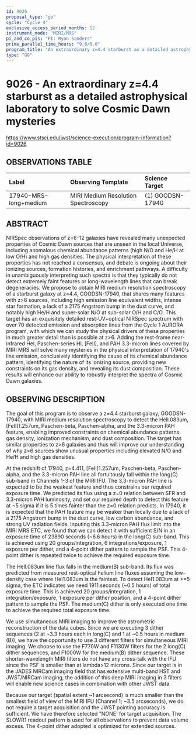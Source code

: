 ```yaml
---
id: 9026
proposal_type: "go"
cycle: "Cycle 4"
exclusive_access_period_months: 12
instrument_mode: "MIRI/MRS"
pi_and_co_pis: "PI: Ryan Sanders"
prime_parallel_time_hours: "9.8/0.0"
program_title: "An extraordinary z=4.4 starburst as a detailed astrophysical laboratory to solve Cosmic Dawn mysteries"
type: "GO"
---
```

# 9026 - An extraordinary z=4.4 starburst as a detailed astrophysical laboratory to solve Cosmic Dawn mysteries
https://www.stsci.edu/jwst/science-execution/program-information?id=9026
## OBSERVATIONS TABLE
| Label                      | Observing Template                     | Science Target    |
| :------------------------- | :------------------------------------- | :---------------- |
| 17940-MRS-long+medium      | MIRI Medium Resolution Spectroscopy    | (1) GOODSN-17940  |

## ABSTRACT

NIRSpec observations of z=6-12 galaxies have revealed many unexpected properties of Cosmic Dawn sources that are unseen in the local Universe, including anomalous chemical abundance patterns (high N/O and He/H at low O/H) and high gas densities. The physical interpretation of these properties has not reached a consensus, and debate is ongoing about their ionizing sources, formation histories, and enrichment pathways. A difficulty in unambiguously interpreting such spectra is that they typically do not detect extremely faint features or long-wavelength lines that can break degeneracies. We propose to obtain MIRI medium resolution spectroscopy of a starburst galaxy at z=4.4, GOODSN-17940, that shares many features with z>6 sources, including high emission line equivalent widths, intense star formation, a lack of a 2175 Angstrom bump in the dust curve, and notably high He/H and super-solar N/O at sub-solar O/H and C/O. This target has an exquisitely detailed rest-UV+optical NIRSpec spectrum with over 70 detected emission and absorption lines from the Cycle 1 AURORA program, with which we can study the physical drivers of these properties in much greater detail than is possible at z>6. Adding the rest-frame near-infrared Hel, Paschen-series HI, [FeII], and PAH 3.3-micron lines covered by MIRI MRS will solve many mysteries in the physical interpretation of 17940's line emission, conclusively identifying the cause of its chemical abundance pattern, identifying the nature of its ionizing source, providing new constraints on its gas density, and revealing its dust composition. These results will enhance our ability to robustly interpret the spectra of Cosmic Dawn galaxies.

## OBSERVING DESCRIPTION

The goal of this program is to observe a z=4.4 starburst galaxy, GOODSN-17940, with MIRI medium resolution spectroscopy to detect the Hell.083um, [FeII]1.257um, Paschen-beta, Paschen-alpha, and the 3.3-micron PAH feature, enabling improved constraints on chemical abundance patterns, gas density, ionization mechanism, and dust composition. The target has similar properties to z>6 galaxies and thus will improve our understanding of why z>6 sources show unusual properties including elevated N/O and He/H and high gas densities.

At the redshift of 17940, z=4.411, [FeII]1.257um, Paschen-beta, Paschen-alpha, and the 3.3-micron PAH line all fortuitously fall within the long(C) sub-band in Channels 1-3 of the MIRI IFU. The 3.3-micron PAH line is expected to be the weakest feature and thus constrains our required exposure time. We predicted its flux using a z=0 relation between SFR and 3.3-micron PAH luminosity, and set our required depth to detect this feature at ~5 sigma if it is 5 times fainter than the z=0 relation predicts. In 17940, it is expected that the PAH feature may be weaker than locally due to a lack of a 2175 Angstrom bump in the dust curve, low carbon abundance, and strong UV radiation fields. Inputing this 3.3-micron PAH flux limit into the MIRI MRS ETC, we found that we can detect it with sufficient S/N in an exposure time of 23890 seconds (~6.6 hours) in the long(C) sub-band. This is achieved using 20 groups/integration, 6 integrations/exposure, 1 exposure per dither, and a 4-point dither pattern to sample the PSF. This 4-point dither is repeated twice to achieve the required exposure time.

The Hell.083um line flux falls in the medium(B) sub-band. Its flux was predicted from measured rest-optical helium line fluxes assuming the low-density case where HeI1.083um is the faintest. To detect HeI1.083um at >=5 sigma, the ETC indicates we need 1911 seconds (~0.5 hours) of total exposure time. This is achieved 20 groups/integration, 1 integration/exposure, 1 exposure per dither position, and a 4-point dither pattern to sample the PSF. The medium(C) dither is only executed one time to achieve the required total exposure time.

We use simultaneous MIRI imaging to improve the astrometric reconstruction of the data cubes. Since we are executing 3 dither sequences (2 at ~3.3 hours each in long(C) and 1 at ~0.5 hours in medium (B)), we have the opportunity to use 3 different filters for simultaneous MIRI imaging. We choose to use the F770W and F1130W filters for the 2 long(C) dither sequences, and F1000W for the medium(B) dither sequence. These shorter-wavelength MIRI filters do not have any cross-talk with the IFU since the PSF is smaller than at lambda>12 microns. Since our target is in the JADES NIRCam imaging field that has extensive multi-band HST and JWST/NIRCam imaging, the addition of this deep MIRI imaging in 3 filters will enable new science cases in combination with other JWST data.

Because our target (spatial extent ~1 arcsecond) is much smaller than the smallest field of view of the MIRI IFU (Channel 1; ~3.5 arcseconds), we do not require a target acquisition and the JWST pointing accuracy is sufficient. We have therefore selected "NONE' for target acquisition. The SLOWR1 readout pattern is used for all observations to prevent data volume excess. The 4-point dither adopted is optimized for extended sources.